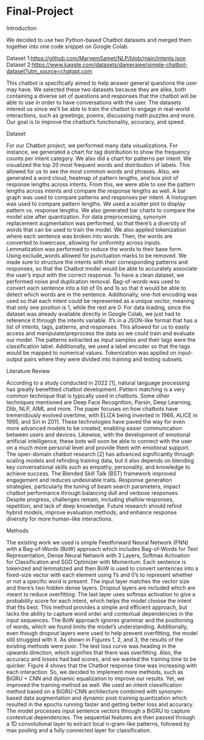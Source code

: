 # Final-Project
Introduction

We decided to use two Python-based Chatbot datasets and merged them together into one code snippet on Google Colab.

Dataset 1:https://github.com/MaryemSamet/NLP/blob/main/intents.json
Dataset 2:https://www.kaggle.com/datasets/damerajee/simple-chatbot-dataset?utm_source=chatgpt.com

This chatbot is specifically aimed to help answer general questions the user may have. We selected these two datasets because they are alike, both containing a diverse set of questions and responses that the chatbot will be able to use in order to have conversations with the user. The datasets interest us since we’ll be able to train the chatbot to engage in real-world interactions, such as greetings, poems, discussing math puzzles and more. Our goal is to improve the chatbot’s functionality, accuracy, and speed. 

Dataset

For our Chatbot project, we performed many data visualizations. For instance, we generated a chart for tag distribution to show the frequency counts per intent category. We also did a chart for patterns per intent. We visualized the top 20 most frequent words and distribution of labels. This allowed for us to see the most common words and phrases. Also, we generated a word cloud, heatmap of pattern lengths, and box plot of response lengths across intents. From this, we were able to see the pattern lengths across intents and compare the response lengths as well. A bar graph was used to compare patterns and responses per intent. A histogram was used to compare pattern lengths. We used a scatter plot to display pattern vs. response lengths. We also generated bar charts to compare the model size after quantization. 
For data preprocessing, synonym replacement augmentation was performed, so that there’s a diversity of words that can be used to train the model. We also applied tokenization where each sentence was broken into words. Then, the words are converted to lowercase, allowing for uniformity across inputs. Lemmatization was performed to reduce the words to their base form. Using exclude_words allowed for punctuation marks to be removed. We made sure to structure the intents with their corresponding patterns and responses, so that the Chatbot model would be able to accurately associate the user’s input with the correct response. To have a clean dataset, we performed noise and duplication removal. Bag-of-words was used to convert each sentence into a list of 0s and 1s so that it would be able to detect which words are in the sentence. Additionally, one-hot encoding was used so that each intent could be represented as a unique vector, meaning that only one position is 1, while the rest are 0.
For data loading, since the dataset was already available directly in Google Colab, we just had to reference it through the intents variable. It’s in a JSON-like format that has a list of intents, tags, patterns, and responses. This allowed for us to easily access and manipulate/preprocess the data so we could train and evaluate our model. The patterns extracted as input samples and their tags were the classification label. Additionally, we used a label encoder so that the tags would be mapped to numerical values. Tokenization was applied on input-output pairs where they were divided into training and testing subsets.

 Literature Review
 
According to a study conducted in 2022 [1], natural language processing has greatly benefitted chatbot development. Pattern matching is a very common technique that is typically used in chatbots. Some other techniques mentioned are Deep Face Recognition, Parsin, Deep Learning, Dlib, NLP, AIML and more. The paper focuses on how chatbots have tremendously evolved overtime, with ELIZA being invented in 1966, ALICE in 1995, and Siri in 2011. These technologies have paved the way for even more advanced models to be created, enabling easier communication between users and devices. Likewise, with the development of emotional artificial intelligence, these bots will soon be able to connect with the user on a much more personal level and provide them with emotional support.
The open-domain chatbot research [2] has advanced significantly through scaling models and refinding training data, but it also depends on blending key conversational skills such as empathy, personality, and knowledge to achieve success. The Blended Skill Talk (BST) framework improved engagement and reduces undesirable traits. Response generation strategies, particularly the tuning of beam search parameters, impact chatbot performance through balancing dull and verbose responses. Despite progress, challenges remain, including shallow responses, repetition, and lack of deep knowledge. Future research should refind hybrid models, improve evaluation methods, and enhance response diversity for more human-like interactions.
 
 Methods
 
The existing work we used is simple Feedforward Neural Network (FNN) with a Bag-of-Words (BoW) approach which includes Bag-of-Words for Text Representation, Dense Neural Network with 3 Layers, Softmax Activation for Classification and SGD Optimizer with Momentum.  Each sentence is tokenized and lemmatized and then BoW is used to convert sentences into a fixed-size vector with each element using 1’s and 0’s to represent whether or not a specific word is present. The input layer matches the vector size and there’s two hidden dense layers. Dropout layers are included which are meant to reduce overfitting. The last layer uses softmax activation to give a probability score for each intent, which helps the model choose the intent that fits best. This method provides a simple and efficient approach, but lacks the ability to capture word order and contextual dependencies in the input sequences. The BoW approach ignores grammar and the positioning of words, which we found limits the model’s understanding. Additionally, even though dropout layers were used to help prevent overfitting, the model still struggled with it. As shown in Figures 1, 2, and 3, the results of the existing methods were poor. The test loss curve was heading in the upwards direction, which signifies that there was overfitting. Also, the accuracy and losses had bad scores, and we wanted the training time to be quicker. Figure 4 shows that the Chatbot response time was increasing with each interaction. So, we decided to implement more methods, such as BiGRU + CNN and dynamic equalization to improve our results.
Yet, we improved the training method as well. We used an intent classification method based on a BiGRU-CNN architecture combined with synonym-based data augmentation and dynamic post-training quantization which resulted in the epochs running faster and getting better loss and accuracy. The model processes input sentence vectors through a BiGRU to capture contextual dependencies. The sequential features are then passed through a 1D convolutional layer to extract local n-gram-like patterns, followed by max pooling and a fully connected layer for classification.


